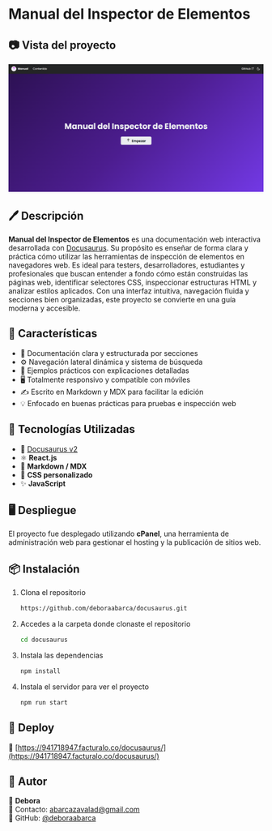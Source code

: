 #  Manual del Inspector de Elementos 
## 📷 Vista del proyecto

![Vista previa del proyecto](./static/img/vista-proyecto.png)

## 🖊️ Descripción 

**Manual del Inspector de Elementos** es una documentación web interactiva desarrollada con [Docusaurus](https://docusaurus.io/). Su propósito es enseñar de forma clara y práctica cómo utilizar las herramientas de inspección de elementos en navegadores web. Es ideal para testers, desarrolladores, estudiantes y profesionales que buscan entender a fondo cómo están construidas las páginas web, identificar selectores CSS, inspeccionar estructuras HTML y analizar estilos aplicados. Con una interfaz intuitiva, navegación fluida y secciones bien organizadas, este proyecto se convierte en una guía moderna y accesible.

## 🌟 Características
-   📘 Documentación clara y estructurada por secciones
- ⚙️ Navegación lateral dinámica y sistema de búsqueda
- 🧠 Ejemplos prácticos con explicaciones detalladas
- 🖥️ Totalmente responsivo y compatible con móviles
- ✍️ Escrito en Markdown y MDX para facilitar la edición
- 💡 Enfocado en buenas prácticas para pruebas e inspección web

## 🔧 Tecnologías Utilizadas
- 🦖 [Docusaurus v2](https://docusaurus.io/)
-  ⚛️ **React.js**
-  📝 **Markdown / MDX**
- 🎨  **CSS personalizado**
- ✨ **JavaScript**

## 🖥️ Despliegue

El proyecto fue desplegado utilizando **cPanel**, una herramienta de administración web para gestionar el hosting y la publicación de sitios web. 


## 📦 Instalación
1. Clona el repositorio  
   ```bash
   https://github.com/deboraabarca/docusaurus.git
   
1. Accedes a la carpeta donde clonaste el repositorio

   ```bash
   cd docusaurus
   
1. Instala las dependencias 

    ```bash
   npm install

1. Instala el servidor para ver el proyecto

    ```bash
   npm run start

## 🚀 Deploy  
🔗 [https://941718947.facturalo.co/docusaurus/](https://941718947.facturalo.co/docusaurus/)

## 📝 Autor  
👤 **Debora**  
📧 Contacto: [abarcazavalad@gmail.com](mailto:tu-email@example.com)  
🐙 GitHub: [@deboraabarca](https://github.com/tu-usuario)  


  